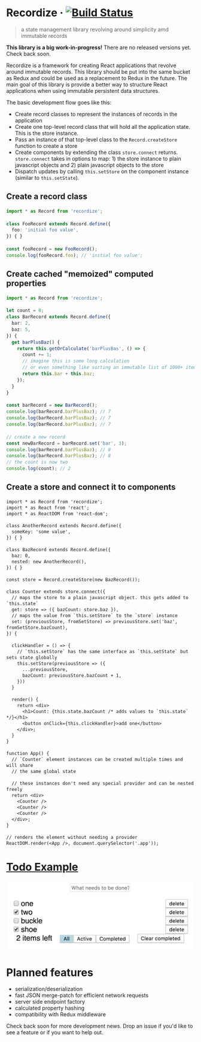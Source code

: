 # Recordize &middot; [![Build Status](https://travis-ci.org/ricokahler/recordize.svg?branch=master)](https://travis-ci.org/ricokahler/recordize)

> a state management library revolving around simplicity amd immutable records

**This library is a big work-in-progress!** There are no released versions yet. Check back soon.

Recordize is a framework for creating React applications that revolve around immutable records. This library should be put into the same bucket as Redux and could be used as a replacement to Redux in the future. The main goal of this library is provide a better way to structure React applications when using immutable persistent data structures.

The basic development flow goes like this:

* Create record classes to represent the instances of records in the application
* Create one top-level record class that will hold all the application state. This is the store instance.
* Pass an instance of that top-level class to the `Record.createStore` function to create a store
* Create components by extending the class `store.connect` returns. `store.connect` takes in options to map: 1) the store instance to plain javascript objects and 2) plain javascript objects to the store
* Dispatch updates by calling `this.setStore` on the component instance (similar to `this.setState`).

## Create a record class

```ts
import * as Record from 'recordize';

class FooRecord extends Record.define({
  foo: 'initial foo value',
}) { }

const fooRecord = new FooRecord();
console.log(fooRecord.foo); // 'initial foo value';
```

## Create cached "memoized" computed properties

```ts
import * as Record from 'recordize';

let count = 0;
class BarRecord extends Record.define({
  bar: 2,
  baz: 5,
}) {
  get barPlusBaz() {
    return this.getOrCalculate('barPlusBas', () => {
      count += 1;
      // imagine this is some long calculation
      // or even something like sorting an immutable list of 1000+ items
      return this.bar + this.baz;
    });
  }
}

const barRecord = new BarRecord();
console.log(barRecord.barPlusBaz); // 7
console.log(barRecord.barPlusBaz); // 7
console.log(barRecord.barPlusBaz); // 7

// create a new record
const newBarRecord = barRecord.set('bar', 3);
console.log(barRecord.barPlusBaz); // 8
console.log(barRecord.barPlusBaz); // 8
// the count is now two
console.log(count); // 2
```

## Create a store and connect it to components

```tsx
import * as Record from 'recordize';
import * as React from 'react';
import * as ReactDOM from 'react-dom';

class AnotherRecord extends Record.define({
  someKey: 'some value',
}) { }

class BazRecord extends Record.define({
  baz: 0,
  nested: new AnotherRecord(),
}) { }

const store = Record.createStore(new BazRecord());

class Counter extends store.connect({
  // maps the store to a plain javascript object. this gets added to `this.state`
  get: store => ({ bazCount: store.baz }),
  // maps the value from `this.setStore` to the `store` instance
  set: (previousStore, fromSetStore) => previousStore.set('baz', fromSetStore.bazCount),
}) {

  clickHandler = () => {
    // `this.setStore` has the same interface as `this.setState` but sets state globally
    this.setStore(previousStore => ({
      ...previousStore,
      bazCount: previousStore.bazCount + 1,
    }))
  }

  render() {
    return <div>
      <h1>Count: {this.state.bazCount /* adds values to `this.state` */}</h1>
      <button onClick={this.clickHandler}>add one</button>
    </div>;
  }
}

function App() {
  // `Counter` element instances can be created multiple times and will share
  // the same global state

  // these instances don't need any special provider and can be nested freely
  return <div>
    <Counter />
    <Counter />
    <Counter />
  </div>;
}

// renders the element without needing a provider
ReactDOM.render(<App />, document.querySelector('.app'));
```

# [Todo Example](./examples/todos/)

![screenshot](./screenshot.png)

# Planned features

* serialization/deserialization
* fast JSON merge-patch for efficient network requests
* server side endpoint factory
* calculated property hashing
* compatibility with Redux middleware

Check back soon for more development news. Drop an issue if you'd like to see a feature or if you want to help out.